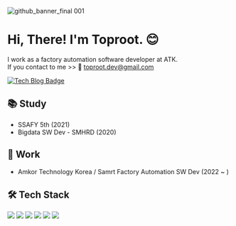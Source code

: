 ![github_banner_final 001](https://user-images.githubusercontent.com/119453895/205080906-dccb6b8c-9759-4aa6-b2a7-b0fc37191f93.jpeg)

# Hi, There! I'm Toproot. 😊 

I work as a factory automation software developer at ATK. <br/>
If you contact to me >> 📧 toproot.dev@gmail.com <br/>

[![Tech Blog Badge](https://img.shields.io/badge/Tistory-181717?style=flat-square&logo=Tistory&logoColor=white&link=https://toproot.tistory.com/)](https://toproot.tistory.com/)

## 📚 Study

- SSAFY 5th (2021)
- Bigdata SW Dev - SMHRD (2020)

## 💼 Work

- Amkor Technology Korea / Samrt Factory Automation SW Dev (2022 ~ )


## 🛠 Tech Stack

<div>
	<img src="https://img.shields.io/badge/JAVA-007396?style=flat&logo=Conda-Forge&logoColor=white" />
	<img src="https://img.shields.io/badge/Python-007396?style=flat&logo=Python&logoColor=white" />
	<img src="https://img.shields.io/badge/MySQL-4479A1?style=flat&logo=MySQL&logoColor=white" />
	<img src="https://img.shields.io/badge/Linux-FCC624?style=flat&logo=Linux&logoColor=white" />
	<img src="https://img.shields.io/badge/SVN-809CC9?style=flat&logo=Subversion&logoColor=white" />
	<img src="https://img.shields.io/badge/SECS/GEM-0E9648?style=flat&logo=Socket.io&logoColor=white" />
</ div>
